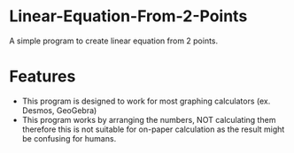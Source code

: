# Linear-Equation-From-2-Points
A simple program to create linear equation from 2 points.
# Features
- This program is designed to work for most graphing calculators (ex. Desmos, GeoGebra)
- This program works by arranging the numbers, NOT calculating them therefore this is not suitable for on-paper calculation as the result might be confusing for humans.
